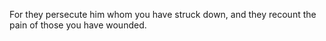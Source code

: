 For they persecute him whom you have struck down, and they recount the pain of those you have wounded.
